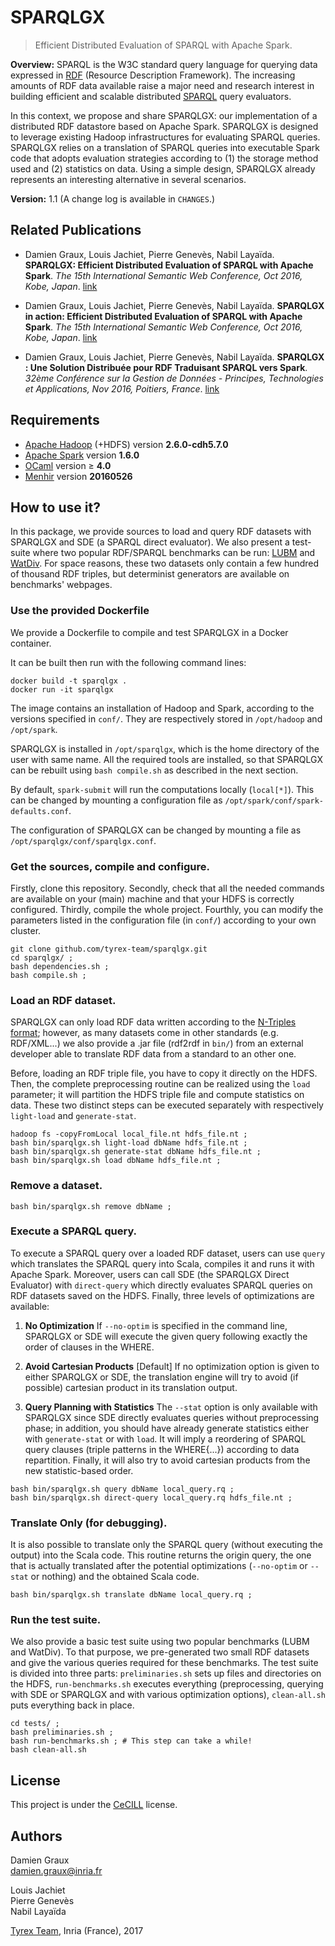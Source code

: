 SPARQLGX
========

>Efficient Distributed Evaluation of SPARQL with Apache Spark.

__Overview:__ SPARQL is the W3C standard query language for querying
data expressed in
[RDF](https://www.w3.org/TR/2014/REC-rdf11-concepts-20140225/)
(Resource Description Framework). The increasing amounts of RDF data
available raise a major need and research interest in building
efficient and scalable distributed
[SPARQL](https://www.w3.org/TR/sparql11-query/) query evaluators.

In this context, we propose and share SPARQLGX: our implementation of
a distributed RDF datastore based on Apache Spark. SPARQLGX is
designed to leverage existing Hadoop infrastructures for evaluating
SPARQL queries. SPARQLGX relies on a translation of SPARQL queries
into executable Spark code that adopts evaluation strategies according
to (1) the storage method used and (2) statistics on data. Using a
simple design, SPARQLGX already represents an interesting alternative
in several scenarios.

__Version:__ 1.1 (A change log is available in ``CHANGES``.)

Related Publications
--------------------

- Damien Graux, Louis Jachiet, Pierre Genev&egrave;s, Nabil
  Laya&iuml;da. __SPARQLGX: Efficient Distributed Evaluation of SPARQL
  with Apache Spark__. _The 15th International Semantic Web
  Conference, Oct 2016, Kobe,
  Japan_. [link](https://hal.inria.fr/hal-01344915)

- Damien Graux, Louis Jachiet, Pierre Genev&egrave;s, Nabil
  Laya&iuml;da. __SPARQLGX in action: Efficient Distributed Evaluation
  of SPARQL with Apache Spark__. _The 15th International Semantic Web
  Conference, Oct 2016, Kobe,
  Japan_. [link](https://hal.inria.fr/hal-01358125)

- Damien Graux, Louis Jachiet, Pierre Genev&egrave;s, Nabil
  Laya&iuml;da. __SPARQLGX : Une Solution Distribuée pour RDF
  Traduisant SPARQL vers Spark__. _32ème Conférence sur la Gestion de
  Données - Principes, Technologies et Applications, Nov 2016,
  Poitiers, France_. [link](https://hal.inria.fr/hal-01412035)

Requirements
------------

- [Apache Hadoop](http://hadoop.apache.org) (+HDFS) version __2.6.0-cdh5.7.0__
- [Apache Spark](http://spark.apache.org/) version __1.6.0__
- [OCaml](http://ocaml.org/) version ≥ __4.0__
- [Menhir](http://gallium.inria.fr/~fpottier/menhir/) version __20160526__

How to use it?
--------------

In this package, we provide sources to load and query RDF datasets
with SPARQLGX and SDE (a SPARQL direct evaluator). We also present a
test-suite where two popular RDF/SPARQL benchmarks can be run:
[LUBM](http://swat.cse.lehigh.edu/projects/lubm/) and
[WatDiv](http://dsg.uwaterloo.ca/watdiv/). For space reasons, these
two datasets only contain a few hundred of thousand RDF triples, but
determinist generators are available on benchmarks' webpages.

### Use the provided Dockerfile

We provide a Dockerfile to compile and test SPARQLGX in a Docker
container.

It can be built then run with the following command lines:

    docker build -t sparqlgx .
    docker run -it sparqlgx

The image contains an installation of Hadoop and Spark, according
to the versions specified in ``conf/``.
They are respectively stored in ``/opt/hadoop`` and ``/opt/spark``.

SPARQLGX is installed in ``/opt/sparqlgx``, which is the home
directory of the user with same name.
All the required tools are installed, so that SPARQLGX can be
rebuilt using ``bash compile.sh`` as described in the next section.

By default, ``spark-submit`` will run the computations locally
(``local[*]``). This can be changed by mounting a configuration
file as ``/opt/spark/conf/spark-defaults.conf``.

The configuration of SPARQLGX can be changed by mounting a file
as ``/opt/sparqlgx/conf/sparqlgx.conf``.

### Get the sources, compile and configure.

Firstly, clone this repository. Secondly, check that all the needed
commands are available on your (main) machine and that your HDFS is
correctly configured. Thirdly, compile the whole project. Fourthly,
you can modify the parameters listed in the configuration file (in
`conf/`) according to your own cluster.

    git clone github.com/tyrex-team/sparqlgx.git
    cd sparqlgx/ ;
    bash dependencies.sh ;
    bash compile.sh ;

### Load an RDF dataset.

SPARQLGX can only load RDF data written according to the [N-Triples
format](https://www.w3.org/TR/n-triples/); however, as many datasets
come in other standards (e.g. RDF/XML...) we also provide a .jar file
(rdf2rdf in `bin/`) from an external developer able to translate RDF
data from a standard to an other one.

Before, loading an RDF triple file, you have to copy it directly on
the HDFS. Then, the complete preprocessing routine can be realized
using the `load` parameter; it will partition the HDFS triple file and
compute statistics on data. These two distinct steps can be executed
separately with respectively `light-load` and `generate-stat`.

    hadoop fs -copyFromLocal local_file.nt hdfs_file.nt ;
    bash bin/sparqlgx.sh light-load dbName hdfs_file.nt ;
    bash bin/sparqlgx.sh generate-stat dbName hdfs_file.nt ;
    bash bin/sparqlgx.sh load dbName hdfs_file.nt ;

### Remove a dataset.

    bash bin/sparqlgx.sh remove dbName ;

### Execute a SPARQL query.

To execute a SPARQL query over a loaded RDF dataset, users can use
`query` which translates the SPARQL query into Scala, compiles it and
runs it with Apache Spark. Moreover, users can call SDE (the SPARQLGX
Direct Evaluator) with `direct-query` which directly evaluates SPARQL
queries on RDF datasets saved on the HDFS. Finally, three levels of
optimizations are available:

1. __No Optimization__ If `--no-optim` is specified in the command
line, SPARQLGX or SDE will execute the given query following exactly
the order of clauses in the WHERE.

2. __Avoid Cartesian Products__ [Default] If no optimization option is
given to either SPARQLGX or SDE, the translation engine will try to
avoid (if possible) cartesian product in its translation output.

3. __Query Planning with Statistics__ The `--stat` option is only
available with SPARQLGX since SDE directly evaluates queries without
preprocessing phase; in addition, you should have already generate
statistics either with `generate-stat` or with `load`. It will imply a
reordering of SPARQL query clauses (triple patterns in the WHERE{...})
according to data repartition. Finally, it will also try to avoid
cartesian products from the new statistic-based order.

<!-- Dirty Markdown Hack -->

    bash bin/sparqlgx.sh query dbName local_query.rq ;
    bash bin/sparqlgx.sh direct-query local_query.rq hdfs_file.nt ;

### Translate Only (for debugging).

It is also possible to translate only the SPARQL query (without
executing the output) into the Scala code. This routine returns the
origin query, the one that is actually translated after the potential
optimizations (`--no-optim` or `--stat` or nothing) and the obtained
Scala code.

    bash bin/sparqlgx.sh translate dbName local_query.rq ;

### Run the test suite.

We also provide a basic test suite using two popular benchmarks (LUBM
and WatDiv). To that purpose, we pre-generated two small RDF datasets
and give the various queries required for these benchmarks. The test
suite is divided into three parts: `preliminaries.sh` sets up files
and directories on the HDFS, `run-benchmarks.sh` executes everything
(preprocessing, querying with SDE or SPARQLGX and with various
optimization options), `clean-all.sh` puts everything back in place.

    cd tests/ ;
    bash preliminaries.sh ;
    bash run-benchmarks.sh ; # This step can take a while!
    bash clean-all.sh

License
-------

This project is under the [CeCILL](http://www.cecill.info/index.en.html) license.

Authors
-------

Damien Graux  
<damien.graux@inria.fr>  

Louis Jachiet  
Pierre Genev&egrave;s  
Nabil Laya&iuml;da  

[Tyrex Team](http://tyrex.inria.fr), Inria (France), 2017
